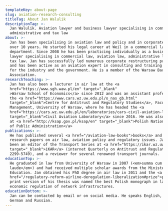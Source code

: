 ```yaml
---
templateKey: about-page
slug: aviation-research-consulting
titleTag: About Jan Walulik
descriptionTag: >-
  Jan Walulik. Aviation lawyer and business lawyer specialising in commercial,
  administrative and tax law
about: >-
  Jan has been specialising in aviation law and policy and in corporate law for
  over 10 years. He started his legal career at Weil in a commercial law
  department. Since 2008 he has been practicing individually as a business
  lawyer specialising in commercial law, aviation law, administrative law and
  tax law. Jan has successfully led numerous corporate restructuring projects,
  and has been active as an aviation expert in consulting and training projects
  for the industry and the government. He is a member of the Warsaw Bar
  Association.
researchTeaching: >-
  Jan has also been a lecturer in air law at the <a
  href="https://www.sgh.waw.pl/en" target="_blank"
  >Warsaw School of Economics</a> since 2012 and was an assistant professor at
  the <a href="https://www.cars.wz.uw.edu.pl/o_nas_gb.html"
  target="_blank">Centre for Antitrust and Regulatory Studies</a>, Faculty of
  Management, University of Warsaw, where he has headed the <a
  href="https://cars.wz.uw.edu.pl/en/laboratories/cars-civil-aviation-laboratory.html"
  target="_blank">Civil Aviation Laboratory</a> since 2016. He was also a tutor
  at <a href="http://ksap.gov.pl/ksap/en" target="_blank">Polish National School
  of Public Administration</a>
publications: >-
  He has published several <a href="/aviation-law-books">books</a> and numerous
  research papers on air law, aviation policy and regulatory issues. Jan has
  been an editor of the Transport Series at <a href="https://ikar.wz.uw.edu.pl/"
  target="_blank">iKAR</a> (internet Quarterly on Antitrust and Regulation, ISSN
  2299-5749), and a reviewer for several renowned transport journals.
educationTop: >-
  He graduated in law from University of Warsaw in 2007 (<em>summa cum
  laude</em>) and had received multiple scholar awards from the Minister of
  Education. Jan obtained his PhD degree in air law in 2011 and the <a
  href="/regulatory-reform-airline-deregulation-liberalization#prize">prizewinning</a>
  print version of his thesis was named the best Polish monograph in law and
  economic regulation of network infrastructures.
educationBottom: >-
  Jan can be contacted by email or on social media. He speaks English, Polish,
  German and Russian.
---
```


